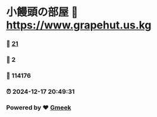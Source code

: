 # 小饅頭の部屋 :link: https://www.grapehut.us.kg 
### :page_facing_up: [21](https://www.grapehut.us.kg/tag.html) 
### :speech_balloon: 2 
### :hibiscus: 114176 
### :alarm_clock: 2024-12-17 20:49:31 
### Powered by :heart: [Gmeek](https://github.com/Meekdai/Gmeek)
